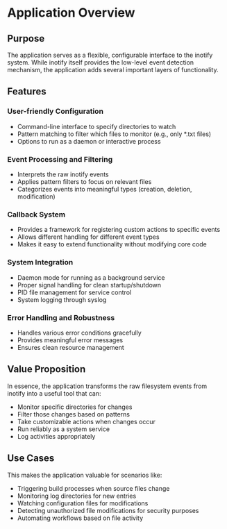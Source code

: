 # Application Overview

## Purpose
The application serves as a flexible, configurable interface to the inotify system. While inotify itself provides the low-level event detection mechanism, the application adds several important layers of functionality.

## Features

### User-friendly Configuration
- Command-line interface to specify directories to watch
- Pattern matching to filter which files to monitor (e.g., only \*.txt files)
- Options to run as a daemon or interactive process

### Event Processing and Filtering
- Interprets the raw inotify events
- Applies pattern filters to focus on relevant files
- Categorizes events into meaningful types (creation, deletion, modification)

### Callback System
- Provides a framework for registering custom actions to specific events
- Allows different handling for different event types
- Makes it easy to extend functionality without modifying core code

### System Integration
- Daemon mode for running as a background service
- Proper signal handling for clean startup/shutdown
- PID file management for service control
- System logging through syslog

### Error Handling and Robustness
- Handles various error conditions gracefully
- Provides meaningful error messages
- Ensures clean resource management

## Value Proposition
In essence, the application transforms the raw filesystem events from inotify into a useful tool that can:
- Monitor specific directories for changes
- Filter those changes based on patterns
- Take customizable actions when changes occur
- Run reliably as a system service
- Log activities appropriately

## Use Cases
This makes the application valuable for scenarios like:
- Triggering build processes when source files change
- Monitoring log directories for new entries
- Watching configuration files for modifications
- Detecting unauthorized file modifications for security purposes
- Automating workflows based on file activity
